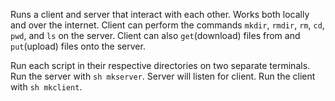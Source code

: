 Runs a client and server that interact with each other. Works both locally and over the internet. 
Client can perform the commands `mkdir`, `rmdir`, `rm`, `cd`, `pwd`, and `ls` on the server. 
Client can also `get`(download) files from and `put`(upload) files onto the server. 

Run each script in their respective directories on two separate terminals.
Run the server with `sh mkserver`. Server will listen for client.
Run the client with `sh mkclient`. 
